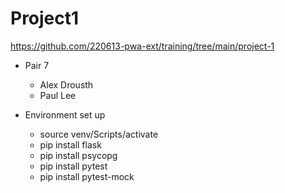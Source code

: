 # Project1
https://github.com/220613-pwa-ext/training/tree/main/project-1

- Pair 7
  - Alex Drousth
  - Paul Lee

- Environment set up
  - source venv/Scripts/activate
  - pip install flask
  - pip install psycopg
  - pip install pytest
  - pip install pytest-mock